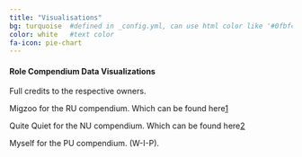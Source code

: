 ```yaml
---
title: "Visualisations"
bg: turquoise  #defined in _config.yml, can use html color like '#0fbfcf'
color: white   #text color
fa-icon: pie-chart
---
```

[1]:https://irraquated.github.io/ru
[2]:https://irraquated.github.io/nu

#### Role Compendium Data Visualizations
Full credits to the respective owners. 

Migzoo for the RU compendium. Which can be found here[1]

Quite Quiet for the NU compendium. Which can be found here[2]

Myself for the PU compendium. (W-I-P).
